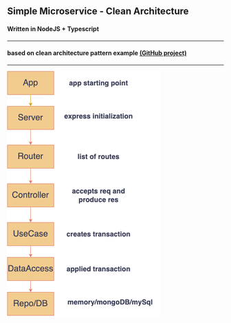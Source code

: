 ## Simple Microservice - Clean Architecture

#### Written in NodeJS + Typescript

<hr />

#### based on clean architecture pattern example [(GitHub project)](https://github.com/dev-mastery/comments-api)

<hr />

![diagram](diagrams/clean_arch.png)
